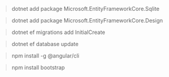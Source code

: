 > dotnet add package Microsoft.EntityFrameworkCore.Sqlite

> dotnet add package Microsoft.EntityFrameworkCore.Design



> dotnet ef migrations add InitialCreate

> dotnet ef database update



> npm install -g @angular/cli

> npm install bootstrap
